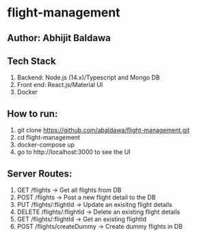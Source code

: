 # flight-management
## Author: Abhijit Baldawa

## Tech Stack
1. Backend: Node.js (14.x)/Typescript and Mongo DB
2. Front end: React.js/Material UI
3. Docker

## How to run:
1. git clone https://github.com/abaldawa/flight-management.git
2. cd flight-management
3. docker-compose up
4. go to http://localhost:3000 to see the UI

## Server Routes:
1. GET /flights -> Get all flights from DB
2. POST /flights -> Post a new flight detail to the DB
3. PUT /flights/:flightId -> Update an exisitng flight details
4. DELETE /flights/:flightId -> Delete an existing flight details
5. GET /flights/:flightId -> Get an existing flightId
6. POST /flights/createDummy -> Create dummy flights in DB

